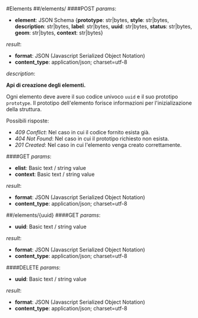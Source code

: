 #Elements
##/elements/
####POST
_params_:

- **element**: JSON Schema {**prototype**: str|bytes, **style**: str|bytes, **description**: str|bytes, **label**: str|bytes, **uuid**: str|bytes, **status**: str|bytes, **geom**: str|bytes, **context**: str|bytes}

_result_:

- **format**: JSON (Javascript Serialized Object Notation)
- **content_type**: application/json; charset=utf-8

_description_:


**Api di creazione degli elementi.**

Ogni elemento deve avere il suo codice univoco `uuid` e il suo prototipo `prototype`. Il prototipo dell'elemento forisce informazioni per l'inizializazione della struttura.

Possibili risposte:

- _409 Conflict_: Nel caso in cui il codice fornito esista già.
- _404 Not Found_: Nel caso in cui il prototipo richiesto non esista.
- _201 Created_: Nel caso in cui l'elemento venga creato correttamente.


####GET
_params_:

- **elist**: Basic text / string value
- **context**: Basic text / string value

_result_:

- **format**: JSON (Javascript Serialized Object Notation)
- **content_type**: application/json; charset=utf-8


##/elements/{uuid}
####GET
_params_:

- **uuid**: Basic text / string value

_result_:

- **format**: JSON (Javascript Serialized Object Notation)
- **content_type**: application/json; charset=utf-8

####DELETE
_params_:

- **uuid**: Basic text / string value

_result_:

- **format**: JSON (Javascript Serialized Object Notation)
- **content_type**: application/json; charset=utf-8


